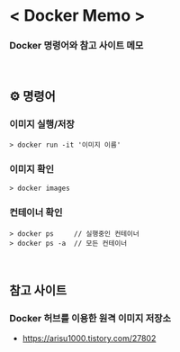 # < Docker Memo >
### Docker 명령어와 참고 사이트 메모

<br>

## ⚙️ 명령어

### 이미지 실행/저장
```
> docker run -it '이미지 이름'
```

### 이미지 확인
```
> docker images
```

### 컨테이너 확인
```
> docker ps     // 실행중인 컨테이너
> docker ps -a  // 모든 컨테이너
```

<br>

## 참고 사이트

### Docker 허브를 이용한 원격 이미지 저장소
- https://arisu1000.tistory.com/27802